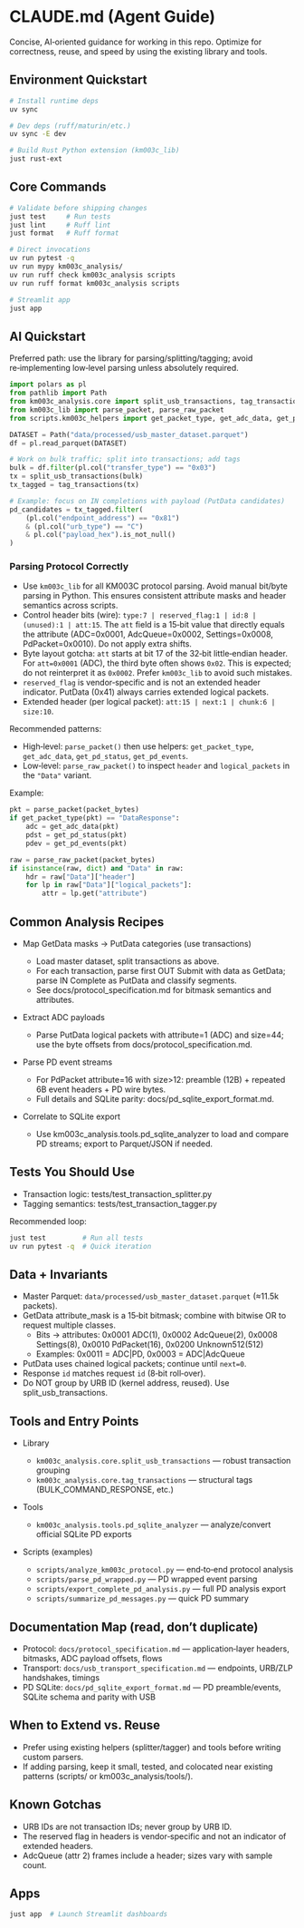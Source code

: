 # CLAUDE.md (Agent Guide)

Concise, AI‑oriented guidance for working in this repo. Optimize for correctness, reuse, and speed by using the existing library and tools.

## Environment Quickstart

```bash
# Install runtime deps
uv sync

# Dev deps (ruff/maturin/etc.)
uv sync -E dev

# Build Rust Python extension (km003c_lib)
just rust-ext
```

## Core Commands

```bash
# Validate before shipping changes
just test     # Run tests
just lint     # Ruff lint
just format   # Ruff format

# Direct invocations
uv run pytest -q
uv run mypy km003c_analysis/
uv run ruff check km003c_analysis scripts
uv run ruff format km003c_analysis scripts

# Streamlit app
just app
```

## AI Quickstart

Preferred path: use the library for parsing/splitting/tagging; avoid re‑implementing low‑level parsing unless absolutely required.

```python
import polars as pl
from pathlib import Path
from km003c_analysis.core import split_usb_transactions, tag_transactions
from km003c_lib import parse_packet, parse_raw_packet
from scripts.km003c_helpers import get_packet_type, get_adc_data, get_pd_status, get_pd_events

DATASET = Path("data/processed/usb_master_dataset.parquet")
df = pl.read_parquet(DATASET)

# Work on bulk traffic; split into transactions; add tags
bulk = df.filter(pl.col("transfer_type") == "0x03")
tx = split_usb_transactions(bulk)
tx_tagged = tag_transactions(tx)

# Example: focus on IN completions with payload (PutData candidates)
pd_candidates = tx_tagged.filter(
    (pl.col("endpoint_address") == "0x81")
    & (pl.col("urb_type") == "C")
    & pl.col("payload_hex").is_not_null()
)
```

### Parsing Protocol Correctly

- Use `km003c_lib` for all KM003C protocol parsing. Avoid manual bit/byte parsing in Python. This ensures consistent attribute masks and header semantics across scripts.
- Control header bits (wire): `type:7 | reserved_flag:1 | id:8 | (unused):1 | att:15`. The `att` field is a 15‑bit value that directly equals the attribute (ADC=0x0001, AdcQueue=0x0002, Settings=0x0008, PdPacket=0x0010). Do not apply extra shifts.
 - Byte layout gotcha: `att` starts at bit 17 of the 32‑bit little‑endian header. For `att=0x0001` (ADC), the third byte often shows `0x02`. This is expected; do not reinterpret it as `0x0002`. Prefer `km003c_lib` to avoid such mistakes.
- `reserved_flag` is vendor‑specific and is not an extended header indicator. PutData (0x41) always carries extended logical packets.
- Extended header (per logical packet): `att:15 | next:1 | chunk:6 | size:10`.

Recommended patterns:
- High‑level: `parse_packet()` then use helpers: `get_packet_type`, `get_adc_data`, `get_pd_status`, `get_pd_events`.
- Low‑level: `parse_raw_packet()` to inspect `header` and `logical_packets` in the `"Data"` variant.

Example:
```python
pkt = parse_packet(packet_bytes)
if get_packet_type(pkt) == "DataResponse":
    adc = get_adc_data(pkt)
    pdst = get_pd_status(pkt)
    pdev = get_pd_events(pkt)

raw = parse_raw_packet(packet_bytes)
if isinstance(raw, dict) and "Data" in raw:
    hdr = raw["Data"]["header"]
    for lp in raw["Data"]["logical_packets"]:
        attr = lp.get("attribute")
```

## Common Analysis Recipes

- Map GetData masks → PutData categories (use transactions)
  - Load master dataset, split transactions as above.
  - For each transaction, parse first OUT Submit with data as GetData; parse IN Complete as PutData and classify segments.
  - See docs/protocol_specification.md for bitmask semantics and attributes.

- Extract ADC payloads
  - Parse PutData logical packets with attribute=1 (ADC) and size=44; use the byte offsets from docs/protocol_specification.md.

- Parse PD event streams
  - For PdPacket attribute=16 with size>12: preamble (12B) + repeated 6B event headers + PD wire bytes.
  - Full details and SQLite parity: docs/pd_sqlite_export_format.md.

- Correlate to SQLite export
  - Use km003c_analysis.tools.pd_sqlite_analyzer to load and compare PD streams; export to Parquet/JSON if needed.

## Tests You Should Use

- Transaction logic: tests/test_transaction_splitter.py
- Tagging semantics: tests/test_transaction_tagger.py

Recommended loop:
```bash
just test         # Run all tests
uv run pytest -q  # Quick iteration
```

## Data + Invariants

- Master Parquet: `data/processed/usb_master_dataset.parquet` (≈11.5k packets).
- GetData attribute_mask is a 15‑bit bitmask; combine with bitwise OR to request multiple classes.
  - Bits → attributes: 0x0001 ADC(1), 0x0002 AdcQueue(2), 0x0008 Settings(8), 0x0010 PdPacket(16), 0x0200 Unknown512(512)
  - Examples: 0x0011 = ADC|PD, 0x0003 = ADC|AdcQueue
- PutData uses chained logical packets; continue until `next=0`.
- Response `id` matches request `id` (8‑bit roll‑over).
- Do NOT group by URB ID (kernel address, reused). Use split_usb_transactions.

## Tools and Entry Points

- Library
  - `km003c_analysis.core.split_usb_transactions` — robust transaction grouping
  - `km003c_analysis.core.tag_transactions` — structural tags (BULK_COMMAND_RESPONSE, etc.)

- Tools
  - `km003c_analysis.tools.pd_sqlite_analyzer` — analyze/convert official SQLite PD exports

- Scripts (examples)
  - `scripts/analyze_km003c_protocol.py` — end‑to‑end protocol analysis
  - `scripts/parse_pd_wrapped.py` — PD wrapped event parsing
  - `scripts/export_complete_pd_analysis.py` — full PD analysis export
  - `scripts/summarize_pd_messages.py` — quick PD summary

## Documentation Map (read, don’t duplicate)

- Protocol: `docs/protocol_specification.md` — application‑layer headers, bitmasks, ADC payload offsets, flows
- Transport: `docs/usb_transport_specification.md` — endpoints, URB/ZLP handshakes, timings
- PD SQLite: `docs/pd_sqlite_export_format.md` — PD preamble/events, SQLite schema and parity with USB

## When to Extend vs. Reuse

- Prefer using existing helpers (splitter/tagger) and tools before writing custom parsers.
- If adding parsing, keep it small, tested, and colocated near existing patterns (scripts/ or km003c_analysis/tools/).

## Known Gotchas

- URB IDs are not transaction IDs; never group by URB ID.
- The reserved flag in headers is vendor‑specific and not an indicator of extended headers.
- AdcQueue (attr 2) frames include a header; sizes vary with sample count.

## Apps

```bash
just app  # Launch Streamlit dashboards
```
